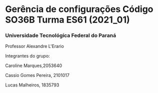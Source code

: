 # Gerência de configurações Código SO36B Turma ES61 (2021_01)


### Universidade Tecnológica Federal do Paraná


Professor Alexandre L'Erario

Integrantes do grupo:

Caroline Marques,2053640

Cassio Gomes Pereira, 2101017

Lucas Malheiros, 1835793

